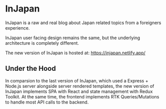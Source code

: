 # InJapan

InJapan is a raw and real blog about Japan related topics from a foreigners experience.

InJapan user facing design remains the same, but the underlying architecture is completely different.

The new version of InJapan is hosted at: https://injapan.netlify.app/

## Under the Hood

In comparsion to the last version of InJapan, which used a Express + Node.js server alongside server rendered templates, the new version of InJapan implements SPA with React and state management with Redux Toolkit. At the same time, the frontend implements RTK Queries/Mutations to handle most API calls to the backend.
